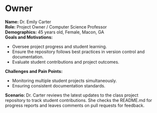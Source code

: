 # Owner
**Name:** Dr. Emily Carter  
**Role:** Project Owner / Computer Science Professor  
**Demographics:** 45 years old, Female, Macon, GA  
**Goals and Motivations:**
- Oversee project progress and student learning.
- Ensure the repository follows best practices in version control and documentation.
- Evaluate student contributions and project outcomes.

**Challenges and Pain Points:**
- Monitoring multiple student projects simultaneously.
- Ensuring consistent documentation standards.

**Scenario:**
Dr. Carter reviews the latest updates to the class project repository to track student contributions. She checks the README.md for progress reports and leaves comments on pull requests for feedback.
